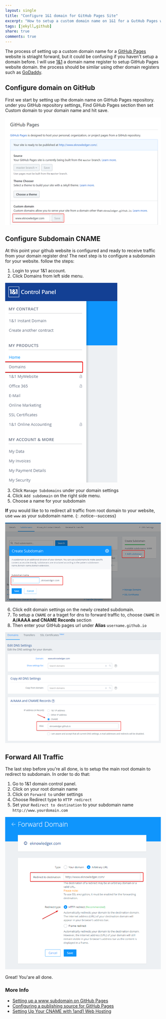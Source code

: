 ```yaml
---
layout: single
title: "Configure 1&1 domain for GitHub Pages Site"
excerpt: "How to setup a custom domain name on 1&1 for a GutHub Pages website"
tags: [jekyll,github]
share: true
comments: true
---
```


The process of setting up a custom domain name for a [GitHub Pages](https://pages.github.com/) website is striaght forward, but it could be confusing if you haven't setup a domain before. I will use [1&1](https://www.1and1.com) a domain name register to setup GitHub Pages website domain. the process should be similar using other domain registers such as [GoDaddy](https://www.godaddy.com/).

## Configure domain on GitHub

 First we start by setting up the domain name on GitHub Pages repository. under you GitHub repository settings, Find GiHub Pages section then set Custom domain to your domain name and hit save.

 <img src="/files/github_domain_2017-12-03.png">

## Configure Subdomain CNAME

 At this point your github website is configured and ready to receive traffic from your domain register dns! The next step is to configure a subdomain for your website. follow the steps:

 1. Login to your 1&1 account.
 2. Click Domains from left side menu.

 <img src="/files/domains_2017-12-03.png">
 
 3. Click `Manage Subdomains` under your domain settings
 4. Click `Add subdomain` on the right side menu.
 5. Choose a name for your subdomain

**If** you would like to to redirect all traffic from root domain to your website, use `www` as your subdomain name.
{: .notice--success}


 <img src="/files/subdomain_2017-12-03.png">

 6. Click edit domain settings on the newly created subdomain.
 7. To setup a `CNAME` or a traget for dns to forward traffic to, choose `CNAME` in **A/AAAA and CNAME Records** section
 8. Then enter your GitHub pages url under **Alias** `username.github.io`

 <img src="/files/cname_2017-12-03.png">

## Forward All Traffic

The last step before you're all done, is to setup the main root domain to redirect to subdomain. In order to do that:

1. Go to 1&1 domain control panel.
2. Click on your root domain name
3. Click on `Forward to` under settings
4. Choose Redirect type to `HTTP redirect`
5. Set your `Redirect to destination` to your subdomain name `http://www.yourdomain.com`

 <img src="/files/redirect_2017-12-03.png">

 Great! You'are all done.

### More Info

 * [Setting up a www subdomain on GitHub Pages](https://help.github.com/articles/setting-up-a-www-subdomain/)
 * [Configuring a publishing source for GitHub Pages](https://help.github.com/articles/configuring-a-publishing-source-for-github-pages/)
 * [Setting Up Your CNAME with 1and1 Web Hosting](https://documentation.unbounce.com/hc/en-us/articles/204432234-Setting-Up-Your-CNAME-with-1and1-Web-Hosting)
